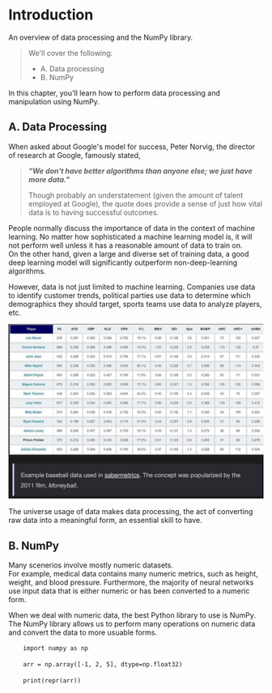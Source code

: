 # Introduction

An overview of data processing and the NumPy library.

> We'll cover the following:
>
> - A. Data processing
> - B. NumPy

In this chapter, you'll learn how to perform data processing and manipulation using NumPy.

## A. Data Processing

When asked about Google's model for success, Peter Norvig, the director of research at Google, famously stated,

> **_"We don't have better algorithms than anyone else; we just have more data."_**
>
> Though probably an understatement (given the amount of talent employed at Google), the quote does provide a sense of just how vital data is to having successful outcomes.

People normally discuss the importance of data in the context of machine learning. No matter how sophisticated a machine learning model is, it will not perform well unless it has a reasonable amount of data to train on.  
 On the other hand, given a large and diverse set of training data, a good deep learning model will significantly outperform non-deep-learning algorithms.

However, data is not just limited to machine learning. Companies use data to identify customer trends, political parties use data to determine which demographics they should target, sports teams use data to analyze players, etc.

![example baseball data](./images/1-1-example-baseball-data.png)

The universe usage of data makes data processing, the act of converting raw data into a meaningful form, an essential skill to have.

## B. NumPy

Many scenerios involve mostly numeric datasets.  
 For example, medical data contains many numeric metrics, such as height, weight, and blood pressure. Furthermore, the majority of neural networks use input data that is either numeric or has been converted to a numeric form.

When we deal with numeric data, the best Python library to use is NumPy. The NumPy library allows us to perform many operations on numeric data and convert the data to more usuable forms.

        import numpy as np

        arr = np.array([-1, 2, 5], dtype=np.float32)

        print(repr(arr))

